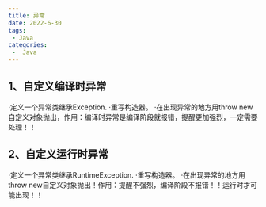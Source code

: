 ```yaml
---
title: 异常
date: 2022-6-30
tags:
 - Java
categories:
 -  Java
---
```




## 1、自定义编译时异常

·定义一个异常类继承Exception.
·重写构造器。
·在出现异常的地方用throw new自定义对象抛出，作用：编译时异常是编译阶段就报错，提醒更加强烈，一定需要处理！！
## 2、自定义运行时异常
·定义一个异常类继承RuntimeException.
·重写构造器。
·在出现异常的地方用throw new自定义对象抛出！作用：提醒不强烈，编译阶段不报错！！运行时才可能出现！！
